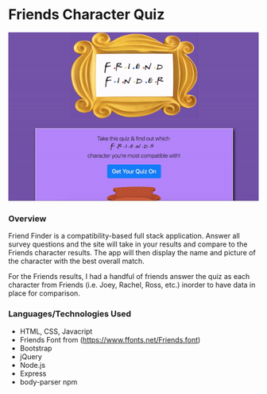 # Friends Character Quiz

![alt text](https://github.com/laurengranada/week-13-FriendFinder/blob/master/read-images/demo.gif)

### Overview
Friend Finder is a compatibility-based full stack application. Answer all survey questions and the site will take in your results and compare to the Friends character results. The app will then display the name and picture of the character with the best overall match.

For the Friends results, I had a handful of friends answer the quiz as each character from Friends (i.e. Joey, Rachel, Ross, etc.) inorder to have data in place for comparison.

### Languages/Technologies Used
- HTML, CSS, Javacript
- Friends Font from (https://www.ffonts.net/Friends.font)
- Bootstrap
- jQuery
- Node.js
- Express
- body-parser npm
